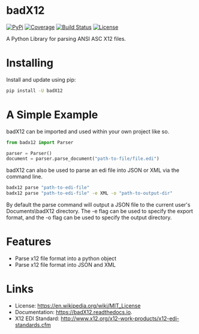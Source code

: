 # badX12

[![PyPi](https://img.shields.io/pypi/v/badX12.svg)](https://pypi.python.org/pypi/badX12)
[![Coverage](https://codecov.io/gh/albmarin/badX12/branch/master/graph/badge.svg)](https://codecov.io/gh/albmarin/badX12)
[![Build Status](https://travis-ci.org/albmarin/badX12.svg?branch=master)](https://travis-ci.org/albmarin/badX12)
[![License](https://img.shields.io/badge/license-MIT-blue.svg?style=flat-square)](https://en.wikipedia.org/wiki/MIT_License)


A Python Library for parsing ANSI ASC X12 files.

# Installing

Install and update using pip:

```bash
pip install -U badX12
```

# A Simple Example

badX12 can be imported and used within your own project like so.

```python
from badx12 import Parser

parser = Parser()
document = parser.parse_document("path-to-file/file.edi")
```


badX12 can also be used to parse an edi file into JSON or XML via the command line.

```bash
badx12 parse "path-to-edi-file"
badx12 parse "path-to-edi-file" -e XML -o "path-to-output-dir"
```

By default the parse command will output a JSON file to the current user's Documents\\badX12 directory.
The -e flag can be used to specify the export format, and the -o flag can be used to specify the output directory.

# Features

* Parse x12 file format into a python object
* Parse x12 file format into JSON and XML

# Links

* License: https://en.wikipedia.org/wiki/MIT_License
* Documentation: https://badX12.readthedocs.io.
* X12 EDI Standard: http://www.x12.org/x12-work-products/x12-edi-standards.cfm
